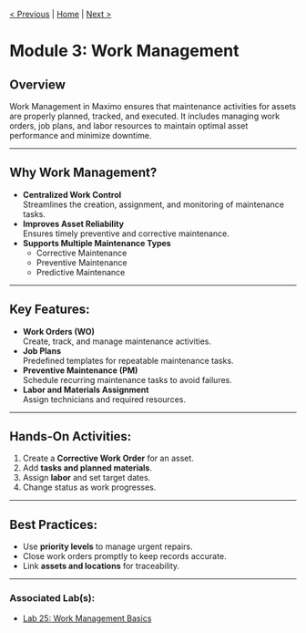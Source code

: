 [< Previous](./05-assets-locations.md) | [Home](../README.md) | [Next >](./07-inventory-procurement.md)

# Module 3: Work Management

## Overview
Work Management in Maximo ensures that maintenance activities for assets are properly planned, tracked, and executed. It includes managing work orders, job plans, and labor resources to maintain optimal asset performance and minimize downtime.

---

## Why Work Management?
- **Centralized Work Control**  
  Streamlines the creation, assignment, and monitoring of maintenance tasks.
- **Improves Asset Reliability**  
  Ensures timely preventive and corrective maintenance.
- **Supports Multiple Maintenance Types**  
  - Corrective Maintenance
  - Preventive Maintenance
  - Predictive Maintenance

---

## Key Features:
- **Work Orders (WO)**  
  Create, track, and manage maintenance activities.
- **Job Plans**  
  Predefined templates for repeatable maintenance tasks.
- **Preventive Maintenance (PM)**  
  Schedule recurring maintenance tasks to avoid failures.
- **Labor and Materials Assignment**  
  Assign technicians and required resources.

---

## Hands-On Activities:
1. Create a **Corrective Work Order** for an asset.
2. Add **tasks and planned materials**.
3. Assign **labor** and set target dates.
4. Change status as work progresses.

---

## Best Practices:
- Use **priority levels** to manage urgent repairs.
- Close work orders promptly to keep records accurate.
- Link **assets and locations** for traceability.

---

### Associated Lab(s):
- [Lab 25: Work Management Basics](./../labs/lab25-work-management.md)